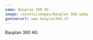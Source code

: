 ```yaml
---
name: Bauplan 360 AG
image: /assets/images/Bauplan 360.webp
goennerurl: www.bauplan360.ch
---
```


Bauplan 360 AG
